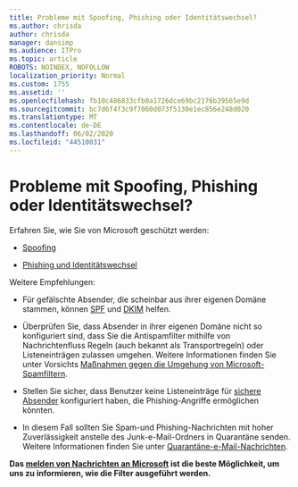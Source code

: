 ```yaml
---
title: Probleme mit Spoofing, Phishing oder Identitätswechsel?
ms.author: chrisda
author: chrisda
manager: dansimp
ms.audience: ITPro
ms.topic: article
ROBOTS: NOINDEX, NOFOLLOW
localization_priority: Normal
ms.custom: 1755
ms.assetid: ''
ms.openlocfilehash: fb10c486833cfb0a1726dce69bc2176b39565e9d
ms.sourcegitcommit: bc7d6f4f3c9f7060d073f5130e1ec856e248d020
ms.translationtype: MT
ms.contentlocale: de-DE
ms.lasthandoff: 06/02/2020
ms.locfileid: "44510031"
---
```

# <a name="issues-with-spoofing-phishing-or-impersonation"></a>Probleme mit Spoofing, Phishing oder Identitätswechsel?

Erfahren Sie, wie Sie von Microsoft geschützt werden:

- [Spoofing](https://docs.microsoft.com/microsoft-365/security/office-365-security/anti-spoofing-protection)

- [Phishing und Identitätswechsel](https://docs.microsoft.com/microsoft-365/security/office-365-security/atp-anti-phishing)

Weitere Empfehlungen:

- Für gefälschte Absender, die scheinbar aus ihrer eigenen Domäne stammen, können [SPF](https://docs.microsoft.com/microsoft-365/security/office-365-security/set-up-spf-in-office-365-to-help-prevent-spoofing) und [DKIM](https://docs.microsoft.com/microsoft-365/security/office-365-security/use-dkim-to-validate-outbound-email) helfen.

- Überprüfen Sie, dass Absender in ihrer eigenen Domäne nicht so konfiguriert sind, dass Sie die Antispamfilter mithilfe von Nachrichtenfluss Regeln (auch bekannt als Transportregeln) oder Listeneinträgen zulassen umgehen. Weitere Informationen finden Sie unter Vorsichts [Maßnahmen gegen die Umgehung von Microsoft-Spamfiltern](https://docs.microsoft.com/exchange/troubleshoot/antispam/cautions-against-bypassing-spam-filters).

- Stellen Sie sicher, dass Benutzer keine Listeneinträge für [sichere Absender](https://support.office.com/article/BE1BAEA0-BEAB-4A30-B968-9004332336CE) konfiguriert haben, die Phishing-Angriffe ermöglichen könnten.

- In diesem Fall sollten Sie Spam-und Phishing-Nachrichten mit hoher Zuverlässigkeit anstelle des Junk-e-Mail-Ordners in Quarantäne senden. Weitere Informationen finden Sie unter [Quarantäne-e-Mail-Nachrichten](https://docs.microsoft.com/microsoft-365/security/office-365-security/quarantine-email-messages).

**Das [melden von Nachrichten an Microsoft](https://support.office.com/article/b5caa9f1-cdf3-4443-af8c-ff724ea719d2) ist die beste Möglichkeit, um uns zu informieren, wie die Filter ausgeführt werden.**
